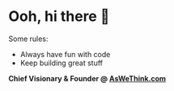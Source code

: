 # Ooh, hi there 👋

Some rules:

* Always have fun with code
* Keep building great stuff

**Chief Visionary & Founder @ [AsWeThink.com][aswethink]**

[aswethink]: http://aswethink.com
